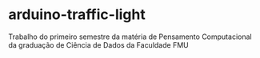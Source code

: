 # arduino-traffic-light
Trabalho do primeiro semestre da matéria de Pensamento Computacional da graduação de Ciência de Dados da Faculdade FMU
